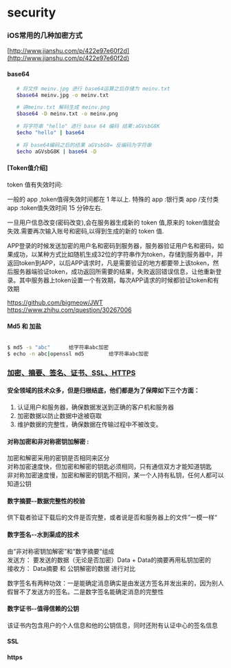 # security

### iOS常用的几种加密方式

[http://www.jianshu.com/p/422e97e60f2d](http://www.jianshu.com/p/422e97e60f2d)

#### base64

```bash
   # 将文件 meinv.jpg 进行 base64运算之后存储为 meinv.txt
   $base64 meinv.jpg -o meinv.txt

   # 讲meinv.txt 解码生成 meinv.png
   $base64 -D meinv.txt -o meinv.png

   # 将字符串 "hello" 进行 base 64 编码 结果:aGVsbG8K
   $echo "hello" | base64

   # 将 base64编码之后的结果 aGVsbG8= 反编码为字符串
   $echo aGVsbG8K | base64 -D
```

####  [Token值介绍]

token 值有失效时间:

一般的 app ,token值得失效时间都在 1 年以上.
特殊的 app :银行类 app /支付类 app :token值失效时间 15 分钟左右.  

一旦用户信息改变(密码改变),会在服务器生成新的 token 值,原来的 token值就会失效.需要再次输入账号和密码,以得到生成的新的 token 值.

APP登录的时候发送加密的用户名和密码到服务器，服务器验证用户名和密码，如果成功，以某种方式比如随机生成32位的字符串作为token，存储到服务器中，并返回token到APP，以后APP请求时，凡是需要验证的地方都要带上该token，然后服务器端验证token，成功返回所需要的结果，失败返回错误信息，让他重新登录。其中服务器上token设置一个有效期，每次APP请求的时候都验证token和有效期

https://github.com/bigmeow/JWT
https://www.zhihu.com/question/30267006

####  Md5 和 加盐

```bash

$ md5 -s "abc"      给字符串abc加密
$ echo -n abc|openssl md5        给字符串abc加密  

```



### [加密、摘要、签名、证书、SSL、HTTPS](http://www.cnblogs.com/chenzhanxun/articles/4630743.html)

#### 安全领域的技术众多，但是归根结底，他们都是为了保障如下三个方面：

1. 认证用户和服务器，确保数据发送到正确的客户机和服务器   
2. 加密数据以防止数据中途被窃取    
3. 维护数据的完整性，确保数据在传输过程中不被改变。


#### 对称加密和非对称密钥加解密 :

 加密和解密采用的密钥是否相同来区分  
 对称加密速度快，但加密和解密的钥匙必须相同，只有通信双方才能知道钥匙  
 非对称加密速度慢，加密和解密的钥匙不相同，某一个人持有私钥，任何人都可以知道公钥  

#### 数字摘要--数据完整性的校验

  供下载者验证下载后的文件是否完整，或者说是否和服务器上的文件”一模一样“

#### 数字签名--水到渠成的技术

  由“非对称密钥加解密”和“数字摘要“组成  
  发送方： 要发送的数据（无论是否加密）Data +  Data的摘要再用私钥加密的  
  接收方： Data摘要 和 公钥解密的数据 进行对比  

  数字签名有两种功效：一是能确定消息确实是由发送方签名并发出来的，因为别人假冒不了发送方的签名。二是数字签名能确定消息的完整性

#### 数字证书--值得信赖的公钥

  该证书内包含用户的个人信息和他的公钥信息，同时还附有认证中心的签名信息

#### SSL

#### https
